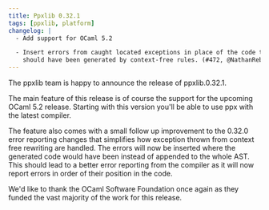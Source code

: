 ```yaml
---
title: Ppxlib 0.32.1
tags: [ppxlib, platform]
changelog: |
  - Add support for OCaml 5.2

  - Insert errors from caught located exceptions in place of the code that
    should have been generated by context-free rules. (#472, @NathanReb)
---
```


The ppxlib team is happy to announce the release of ppxlib.0.32.1.

The main feature of this release is of course the support for the upcoming OCaml
5.2 release. Starting with this version you'll be able to use ppx with the
latest compiler.

The feature also comes with a small follow up improvement to the 0.32.0 error
reporting changes that simplifies how exception thrown from context free
rewriting are handled. The errors will now be inserted where the generated code
would have been instead of appended to the whole AST. This should lead to a
better error reporting from the compiler as it will now report errors in order
of their position in the code. 

We'd like to thank the OCaml Software Foundation once again as they funded the
vast majority of the work for this release.
